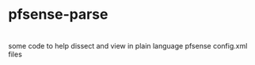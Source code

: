 #
# pfsense-parse
#

some code to help dissect and view in plain language pfsense config.xml files

